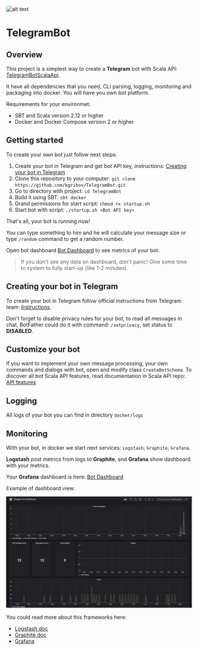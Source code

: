 ![alt text](https://travis-ci.org/kgribov/TelegramBot.svg?branch=master)

# TelegramBot

## Overview
This project is a simplest way to create a **Telegram** bot with Scala API: [TelegramBotScalaApi](https://github.com/kgribov/TelegramBotScalaApi).

It have all dependencies that you need, CLI parsing, logging, monitoring and packaging into docker. You will have you own bot platform.

Requirements for your environmet:

* SBT and Scala version 2.12 or higher
* Docker and Docker Compose version 2 or higher

## Getting started

To create your own bot just follow next steps:

1. Create your bot in Telegram and get bot API key, instructions: [Creating your bot in Telegram](https://github.com/kgribov/TelegramBot#creating-your-bot-in-telegram)
1. Clone this repository to your computer: `git clone https://github.com/kgribov/TelegramBot.git`
1. Go to directory with project: `cd TelegramBot`
1. Build it using SBT: `sbt docker`
1. Grand permissions for start script: `chmod +x startup.sh`
1. Start bot with script: `./startup.sh <Bot API key>`

That's all, your bot is running now!

You can type something to him and he will calculate your message size or type `/random` command to get a random number.

Open bot dashboard [Bot Dashboard](http://localhost:9999/d/bots/telegram-bot-dashboard?refresh=10s&orgId=1) to see metrics of your bot.

> If you don't see any data on dashboard, don't panic! Give some time to system to fully start-up (like 1-2 minutes).

## Creating your bot in Telegram

To create your bot in Telegram follow official instructions from Telegram team: [Instructions](https://core.telegram.org/bots#6-botfather).

Don't forget to disable privacy rules for your bot, to read all messages in chat, BotFather could do it with command: `/setprivacy`, set status to **DISABLED**.

## Customize your bot

If you want to implement your own message processing, your own commands and dialogs with bot, open and modify class `CreateBotSchema`.
To discover all bot Scala API features, read documentation in Scala API repo: [API features](https://github.com/kgribov/TelegramBotScalaApi#api-features)

## Logging

All logs of your bot you can find in directory `docker/logs`

## Monitoring

With your bot, in docker we start next services: `Logstash`, `Graphite`, `Grafana`.

**Logstash** post metrics from logs to **Graphite**, and **Grafana** show dashboard with your metrics.

Your **Grafana** dashboard is here: [Bot Dashboard](http://localhost:9999/d/bots/telegram-bot-dashboard?refresh=10s&orgId=1)

Example of dashboard view:

![Dashboard screen](/img/dashboard.jpg)

You could read more about this frameworks here:
* [Logstash doc](https://www.elastic.co/products/logstash)
* [Graphite doc](https://graphite.readthedocs.io/en/latest/)
* [Grafana](http://docs.grafana.org/)
